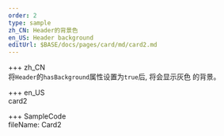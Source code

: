 ```yaml
---   
order: 2  
type: sample  
zh_CN: Header的背景色 
en_US: Header background
editUrl: $BASE/docs/pages/card/md/card2.md
---      
```


+++ zh_CN   
将<Code>Header</Code>的<Code>hasBackground</Code>属性设置为<Code>true</Code>后, 将会显示灰色
    的背景。

+++ en_US   
card2

+++ SampleCode  
fileName: Card2
